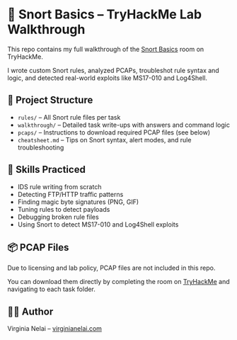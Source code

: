 # 🧠 Snort Basics – TryHackMe Lab Walkthrough

This repo contains my full walkthrough of the [Snort Basics](https://tryhackme.com/room/snortbasics) room on TryHackMe.

I wrote custom Snort rules, analyzed PCAPs, troubleshot rule syntax and logic, and detected real-world exploits like MS17-010 and Log4Shell.

## 📂 Project Structure

- `rules/` – All Snort rule files per task
- `walkthrough/` – Detailed task write-ups with answers and command logic
- `pcaps/` – Instructions to download required PCAP files (see below)
- `cheatsheet.md` – Tips on Snort syntax, alert modes, and rule troubleshooting

## 🚀 Skills Practiced

- IDS rule writing from scratch
- Detecting FTP/HTTP traffic patterns
- Finding magic byte signatures (PNG, GIF)
- Tuning rules to detect payloads
- Debugging broken rule files
- Using Snort to detect MS17-010 and Log4Shell exploits

## 📦 PCAP Files

Due to licensing and lab policy, PCAP files are not included in this repo.

You can download them directly by completing the room on [TryHackMe](https://tryhackme.com/room/snortbasics) and navigating to each task folder.

## 👩‍💻 Author

Virginia Nelai – [virginianelai.com](https://www.virginianelai.com)
